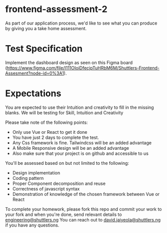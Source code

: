# frontend-assessment-2
As part of our application process, we'd like to see what you can produce by giving you a take home assessment.

# Test Specification
Implement the dashboard design as seen on this Figma board (https://www.figma.com/file/I111OIoiDfecjpTuHRbM6M/Shuttlers-Frontend-Assesment?node-id=0%3A1).

# Expectations
You are expected to use their Intuition and creativity to fill in the missing blanks. We will be testing for Skill, Intuition and Creativity

Please take note of the following points:

- Only use Vue or React to get it done
- You have just 2 days to complete the test.
- Any Css framework is fine. Tailwindcss will be an added advantage
- A Mobile Responsive design will be an added advantage
- Also make sure that your project is on github and accessible to us

You'll be assessed based on but not limited to the following:

- Design implementation
- Coding pattern
- Proper Component decomposition and reuse
- Correctness of javascript syntax
- Demonstration of knowledge of the chosen framework between Vue or React

To complete your homework, please fork this repo and commit your work to your fork and when you're done, send relevant details to engineering@shuttlers.ng
You can reach out to david.jaiyeola@shuttlers.ng if you have any questions.

